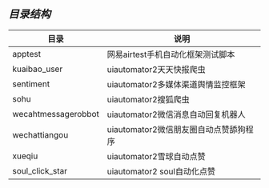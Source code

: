 ***目录结构***
--

|目录          　　　 |说明                                             |
|-------------------|-------------------------------------------------|
|apptest       　　　|网易airtest手机自动化框架测试脚本                   |
|kuaibao_user       |uiautomator2天天快报爬虫                          |
|sentiment       　　|uiautomator2多媒体渠道舆情监控框架                 |
|sohu       　　　　　|uiautomator2搜狐爬虫                             |
|wecahtmessagerobbot |uiautomator2微信消息自动回复机器人                |
|wechattiangou       |uiautomator2微信朋友圈自动点赞舔狗程序             |
|xueqiu              |uiautomator2雪球自动点赞                         |
|soul_click_star     |uiautomator2 soul自动化点赞                      |